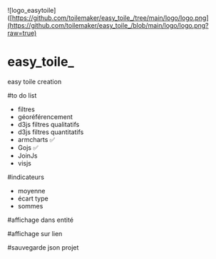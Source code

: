 ![logo_easytoile]([https://github.com/toilemaker/easy_toile_/tree/main/logo/logo.png](https://github.com/toilemaker/easy_toile_/blob/main/logo/logo.png?raw=true)

# easy_toile_
easy toile creation

#to do list 
+ filtres
+ géoréférencement
+ d3js filtres qualitatifs
+ d3js filtres quantitatifs
+ armcharts ✅
+ Gojs ✅
+ JoinJs
+ visjs


#indicateurs
+ moyenne
+ écart type
+ sommes

#affichage dans entité

#affichage sur lien

#sauvegarde json projet
